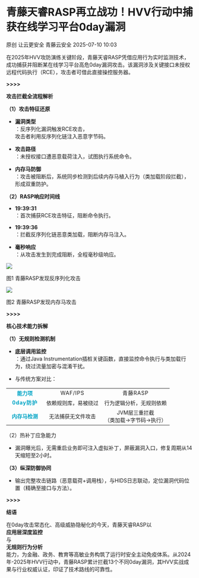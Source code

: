 #  青藤天睿RASP再立战功！HVV行动中捕获在线学习平台0day漏洞  
原创 让云更安全  青藤云安全   2025-07-10 10:03  
  
在2025年HVV攻防演练关键阶段，青藤天睿RASP凭借应用行为实时监测技术，成功捕获并阻断某在线学习平台高危0day漏洞攻击。该漏洞涉及关键接口未授权远程代码执行（RCE），攻击者可借此直接操控服务器。  
  
  
**>>>>**  
  
**攻击拦截全流程解析**  
  
**（1）攻击特征还原**  
  
- **漏洞类型**  
：反序列化漏洞触发RCE攻击，  
攻击者利用反序列化链注入恶意字节码。  
  
- **攻击路径**  
：未授权接口遭恶意载荷注入，试图执行系统命令。  
  
- **内存马防御**  
：攻击被阻断后，系统同步检测到后续内存马植入行为（类加载阶段拦截），形成双重防护。  
  
  
  
**（2）RASP响应时间线**  
  
- **19:39:31**  
：首次捕获RCE攻击特征，阻断命令执行。  
  
  
  
- **19:39:36**  
：拦截反序列化链恶意类加载，阻断内存马注入。  
  
  
  
- **毫秒响应**  
：从攻击发生到完成阻断，全程毫秒级响应。  
  
  
  
![](https://mmbiz.qpic.cn/sz_mmbiz_jpg/7EpcyTBK4P0AZf2AteicXMMUXENoYdRmSf3ryE5kdW79iakvIlx3KwerVp6dHTaClfXrQOcqEhcpDub30uMdibBoA/640?wx_fmt=jpeg&from=appmsg "")  
  
图1 青藤RASP发现反序列化攻击  
  
![](https://mmbiz.qpic.cn/sz_mmbiz_jpg/7EpcyTBK4P0AZf2AteicXMMUXENoYdRmSmN1piaOqWyibnfjeFlepZWOUmZeNzzJrto78DrrUDOj8RgVSYTLy468g/640?wx_fmt=jpeg&from=appmsg "")  
  
图2 青藤RASP发现内存马攻击  
  
**>>>>**  
  
**核心技术能力拆解**  
  
**（1）无规则检测机制**  
  
- **底层调用监控**  
：通过Java Instrumentation插桩关键函数，直接监控命令执行与类加载行为，绕过流量加密与混淆干扰。  
  
- 与传统方案对比：  
  
  
<table><tbody><tr><td data-colwidth="127"><section style="text-align: center;"><span leaf=""><span textstyle="" style="font-size: 14px;color: rgb(0, 164, 197);font-weight: bold;">能力项</span></span></section></td><td data-colwidth="185"><section style="text-align: center;margin: 0px 8px;font-size: 14px;text-indent: 0em;display: block;line-height: 2em;"><span leaf="" style="line-height: 120%;font-size: 14px;letter-spacing: 1px;"><span textstyle="" style="font-size: 14px;">WAF/IPS</span></span></section></td><td data-colwidth="256"><section style="text-align: center;margin: 0px 8px;font-size: 14px;text-indent: 0em;display: block;line-height: 2em;"><span leaf="" style="line-height: 120%;font-size: 14px;letter-spacing: 1px;"><span textstyle="" style="font-size: 14px;">青藤RASP</span></span></section></td></tr><tr><td data-colwidth="127"><section style="text-align: center;margin: 0px 8px;font-size: 14px;text-indent: 0em;display: block;line-height: 2em;"><span leaf="" style="line-height: 120%;font-size: 14px;letter-spacing: 1px;"><span textstyle="" style="font-size: 14px;color: rgb(0, 164, 197);font-weight: bold;">0day防护</span></span></section></td><td data-colwidth="185"><section style="text-align: center;"><span leaf=""><span textstyle="" style="font-size: 14px;">依赖规则库，易被绕过</span></span></section></td><td data-colwidth="256"><section style="text-align: center;"><span leaf=""><span textstyle="" style="font-size: 14px;">行为逻辑分析，无规则依赖</span></span></section></td></tr><tr><td data-colwidth="127"><section style="text-align: center;"><span leaf=""><span textstyle="" style="font-size: 14px;color: rgb(0, 164, 197);font-weight: bold;">内存马检测</span></span></section></td><td data-colwidth="185"><section style="text-align: center;"><span leaf=""><span textstyle="" style="font-size: 14px;">无法捕获无文件攻击</span></span></section></td><td data-colwidth="256"><section style="text-align: center;"><span leaf=""><span textstyle="" style="font-size: 14px;">JVM层三重拦截</span></span></section><section style="text-align: center;"><span leaf=""><span textstyle="" style="font-size: 14px;">（</span></span><span leaf=""><span textstyle="" style="font-size: 14px;">类加载→字节码→执行）</span></span></section></td></tr></tbody></table>  
（2）热补丁应急能力  
  
- 漏洞曝光后，无需重启业务即可注入虚拟补丁，屏蔽漏洞入口，修复周期从14天缩短至2小时。  
  
  
  
**（3）纵深防御协同**  
  
- 输出完整攻击链路（恶意载荷+调用栈），与HIDS日志联动，定位漏洞代码位置（精确至接口与方法）。  
  
  
  
  
**>>>>**  
  
**结语**  
  
在0day攻击常态化、高级威胁隐秘化的今天，青藤天睿RASP以  
**应用层深度监控**  
与  
**无规则行为分析**  
能力，为金融、政务、教育等高敏业务构筑了运行时安全主动免疫体系。从2024年-2025年HVV行动中，青藤RASP累计拦截13个不同0day漏洞，其HVV实战成果与行业权威认证，印证了技术路线的可靠性。  
  
